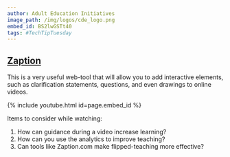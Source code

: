 ```yaml
---
author: Adult Education Initiatives
image_path: /img/logos/cde_logo.png
embed_id: BS2lwGSTt40
tags: #TechTipTuesday
---
```

## [Zaption](https://www.zaption.com/)

This is a very useful web-tool that will allow you to add interactive elements, such as clarification statements, questions, and even drawings to online videos.

{% include youtube.html id=page.embed_id %}

Items to consider while watching:

  1.  How can guidance during a video increase learning?
  2.  How can you use the analytics to improve teaching?
  3.  Can tools like Zaption.com make flipped-teaching more effective? 